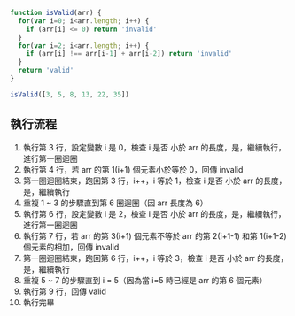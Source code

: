 ``` js
function isValid(arr) {
  for(var i=0; i<arr.length; i++) {
    if (arr[i] <= 0) return 'invalid'
  }
  for(var i=2; i<arr.length; i++) {
    if (arr[i] !== arr[i-1] + arr[i-2]) return 'invalid'
  }
  return 'valid'
}

isValid([3, 5, 8, 13, 22, 35])
```

## 執行流程
1. 執行第 3 行，設定變數 i 是 0，檢查 i 是否 小於 arr 的長度，是，繼續執行，進行第一圈迴圈
2. 執行第 4 行，若 arr 的第 1(i+1) 個元素小於等於 0，回傳 invalid
3. 第一圈迴圈結束，跑回第 3 行，i++，i 等於 1，檢查 i 是否 小於 arr 的長度，是，繼續執行
4. 重複 1 ~ 3 的步驟直到第 6 圈迴圈（因 arr 長度為 6）
5. 執行第 6 行，設定變數 i 是 2，檢查 i 是否 小於 arr 的長度，是，繼續執行，進行第一圈迴圈
6. 執行第 7 行，若 arr 的第 3(i+1) 個元素不等於 arr 的第 2(i+1-1) 和第 1(i+1-2) 個元素的相加，回傳 invalid
7. 第一圈迴圈結束，跑回第 6 行，i++，i 等於 3，檢查 i 是否 小於 arr 的長度，是，繼續執行
8. 重複 5 ~ 7 的步驟直到 i = 5（因為當 i=5 時已經是 arr 的第 6 個元素）
9. 執行第 9 行，回傳 valid
10. 執行完畢